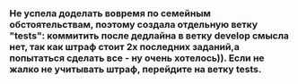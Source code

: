 ### Не успела доделать вовремя по семейным обстоятельствам, поэтому создала отдельную ветку "tests": коммитить после дедлайна в ветку  develop смысла нет, так как штраф стоит 2х последних заданий,а попытаться сделать все - ну очень хотелось)). Если не жалко не учитывать штраф, перейдите на ветку tests.
